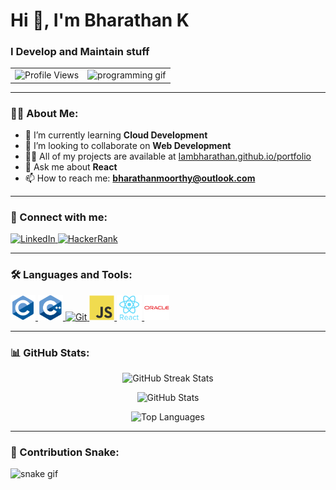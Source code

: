 <h1 align="left">Hi 👋, I'm Bharathan K</h1>
<h3 align="left">I Develop and Maintain stuff</h3>

<table>
  <tr>
    <td>
      <img src="https://komarev.com/ghpvc/?username=iambharathan&label=Profile%20Views&color=blue&style=flat" alt="Profile Views" />
    </td>
    <td align="right">
      <img src="https://images.app.goo.gl/FNUed4UfYXSnEdXH9" width="200px" alt="programming gif" />
    </td>
  </tr>
</table>

---

### 👨‍💻 About Me:
- 🌱 I’m currently learning **Cloud Development**  
- 👯 I’m looking to collaborate on **Web Development**  
- 👨‍💻 All of my projects are available at [Iambharathan.github.io/portfolio](https://iambharathan.github.io/portfolio)  
- 💬 Ask me about **React**  
- 📫 How to reach me: **bharathanmoorthy@outlook.com**  

---

### 🔗 Connect with me:
<p align="left">
<a href="https://www.linkedin.com/in/bharathan-k-094894283/" target="_blank">
  <img src="https://raw.githubusercontent.com/rahuldkjain/github-profile-readme-generator/master/src/images/icons/Social/linked-in-alt.svg" alt="LinkedIn" height="30" width="40" />
</a>
<a href="https://www.hackerrank.com/bharathanmoorth1" target="_blank">
  <img src="https://raw.githubusercontent.com/rahuldkjain/github-profile-readme-generator/master/src/images/icons/Social/hackerrank.svg" alt="HackerRank" height="30" width="40" />
</a>
</p>

---

### 🛠️ Languages and Tools:
<p align="left"> 
  <a href="https://www.cprogramming.com/" target="_blank" rel="noreferrer"> 
    <img src="https://raw.githubusercontent.com/devicons/devicon/master/icons/c/c-original.svg" alt="C" width="40" height="40"/> 
  </a> 
  <a href="https://www.w3schools.com/cpp/" target="_blank" rel="noreferrer"> 
    <img src="https://raw.githubusercontent.com/devicons/devicon/master/icons/cplusplus/cplusplus-original.svg" alt="C++" width="40" height="40"/> 
  </a> 
  <a href="https://git-scm.com/" target="_blank" rel="noreferrer"> 
    <img src="https://www.vectorlogo.zone/logos/git-scm/git-scm-icon.svg" alt="Git" width="40" height="40"/> 
  </a> 
  <a href="https://developer.mozilla.org/en-US/docs/Web/JavaScript" target="_blank" rel="noreferrer"> 
    <img src="https://raw.githubusercontent.com/devicons/devicon/master/icons/javascript/javascript-original.svg" alt="JavaScript" width="40" height="40"/> 
  </a>
  <a href="https://reactjs.org/" target="_blank" rel="noreferrer"> 
    <img src="https://raw.githubusercontent.com/devicons/devicon/master/icons/react/react-original-wordmark.svg" alt="React" width="40" height="40"/> 
  </a>
  <a href="https://www.oracle.com/" target="_blank" rel="noreferrer"> 
    <img src="https://raw.githubusercontent.com/devicons/devicon/master/icons/oracle/oracle-original.svg" alt="Oracle" width="40" height="40"/> 
  </a>
</p>

---

### 📊 GitHub Stats:
<p align="center">
  <img src="https://github-readme-streak-stats.herokuapp.com/?user=iambharathan&theme=radical" alt="GitHub Streak Stats" />
</p>
<p align="center">
  <img src="https://github-readme-stats.vercel.app/api?username=iambharathan&show_icons=true&theme=radical" alt="GitHub Stats" />
</p>
<p align="center">
  <img src="https://github-readme-stats.vercel.app/api/top-langs/?username=iambharathan&layout=compact&theme=radical" alt="Top Languages" />
</p>

---

### 🐍 Contribution Snake:
![snake gif](https://github.com/iambharathan/iambharathan/blob/output/github-contribution-grid-snake.gif)
